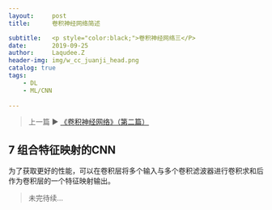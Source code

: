 ```yaml
---
layout:     post
title:      卷积神经网络简述

subtitle:   <p style="color:black;">卷积神经网络三</P>
date:       2019-09-25
author:     Laqudee.Z
header-img: img/w_cc_juanji_head.png
catalog: true
tags:
    - DL
    - ML/CNN
  
---
```


> 上一篇 ▶️ [《卷积神经网络》（第二篇）](https://zhaoylong.github.io/2019/09/21/%E5%8D%B7%E7%A7%AF%E7%A5%9E%E7%BB%8F%E7%BD%91%E7%BB%9C%E7%AE%80%E8%BF%B0/)

## 7 组合特征映射的CNN
为了获取更好的性能，可以在卷积层将多个输入与多个卷积滤波器进行卷积求和后作为卷积层的一个特征映射输出。

> 未完待续...